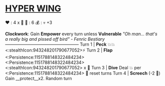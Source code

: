 # [__**HYPER WING**__](<https://www.youtube.com/watch?v=NBFuzr_GnqQ>)
❤️ : 4 x 👥
🔷 : 6
💰 : :skull:  +3

**Clockwork**: Gain __Empower__ every turn unless __Vulnerable__
*"Oh man... that's a really big and pissed off bird" - Fenric Bestiary*
—————————————————
Turn 1  | **Peck** 💥💥<:stealthIcon:943248201790677052>⚡
Turn 2 | **Flap** <:Persistence:1151788148322484234><:Persistence:1151788148322484234><:stealthIcon:943248201790677052> x 👥
Turn 3 | **Dive** Deal 💥 per <:Persistence:1151788148322484234> 🔀 reset turns
Turn 4 | **Screech** (-2 🔷) Gain __protect__x2. Random turn

